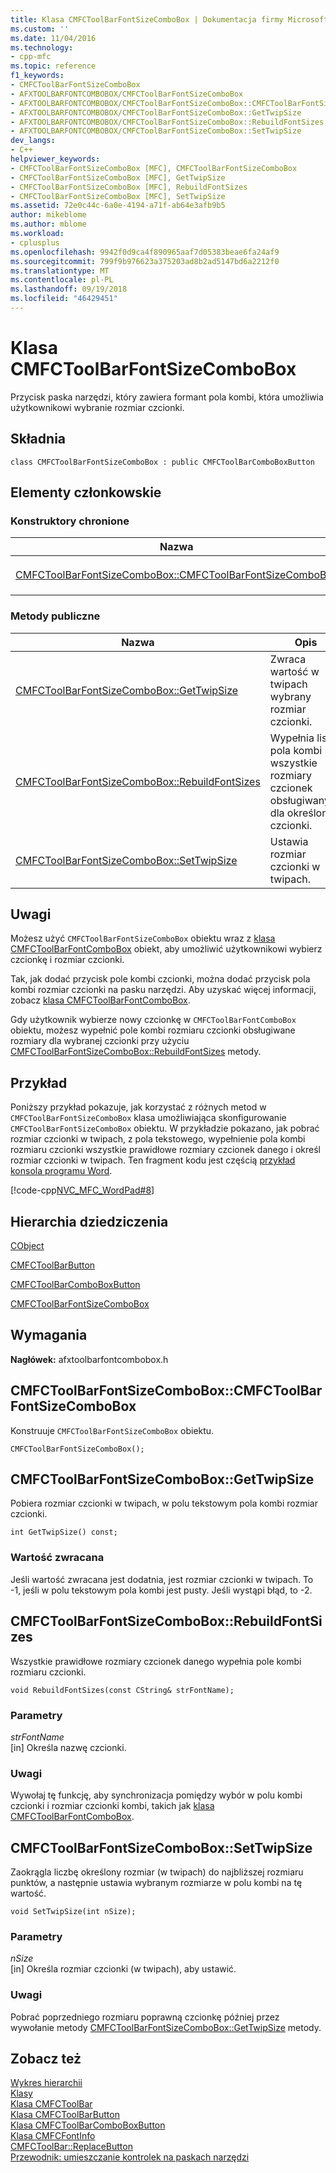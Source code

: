 ```yaml
---
title: Klasa CMFCToolBarFontSizeComboBox | Dokumentacja firmy Microsoft
ms.custom: ''
ms.date: 11/04/2016
ms.technology:
- cpp-mfc
ms.topic: reference
f1_keywords:
- CMFCToolBarFontSizeComboBox
- AFXTOOLBARFONTCOMBOBOX/CMFCToolBarFontSizeComboBox
- AFXTOOLBARFONTCOMBOBOX/CMFCToolBarFontSizeComboBox::CMFCToolBarFontSizeComboBox
- AFXTOOLBARFONTCOMBOBOX/CMFCToolBarFontSizeComboBox::GetTwipSize
- AFXTOOLBARFONTCOMBOBOX/CMFCToolBarFontSizeComboBox::RebuildFontSizes
- AFXTOOLBARFONTCOMBOBOX/CMFCToolBarFontSizeComboBox::SetTwipSize
dev_langs:
- C++
helpviewer_keywords:
- CMFCToolBarFontSizeComboBox [MFC], CMFCToolBarFontSizeComboBox
- CMFCToolBarFontSizeComboBox [MFC], GetTwipSize
- CMFCToolBarFontSizeComboBox [MFC], RebuildFontSizes
- CMFCToolBarFontSizeComboBox [MFC], SetTwipSize
ms.assetid: 72e0c44c-6a0e-4194-a71f-ab64e3afb9b5
author: mikeblome
ms.author: mblome
ms.workload:
- cplusplus
ms.openlocfilehash: 9942f0d9ca4f890965aaf7d05383beae6fa24af9
ms.sourcegitcommit: 799f9b976623a375203ad8b2ad5147bd6a2212f0
ms.translationtype: MT
ms.contentlocale: pl-PL
ms.lasthandoff: 09/19/2018
ms.locfileid: "46429451"
---
```

# <a name="cmfctoolbarfontsizecombobox-class"></a>Klasa CMFCToolBarFontSizeComboBox

Przycisk paska narzędzi, który zawiera formant pola kombi, która umożliwia użytkownikowi wybranie rozmiar czcionki.

## <a name="syntax"></a>Składnia

```
class CMFCToolBarFontSizeComboBox : public CMFCToolBarComboBoxButton
```

## <a name="members"></a>Elementy członkowskie

### <a name="protected-constructors"></a>Konstruktory chronione

|Nazwa|Opis|
|----------|-----------------|
|[CMFCToolBarFontSizeComboBox::CMFCToolBarFontSizeComboBox](#cmfctoolbarfontsizecombobox)|Konstruuje `CMFCToolBarFontSizeComboBox` obiektu.|

### <a name="public-methods"></a>Metody publiczne

|Nazwa|Opis|
|----------|-----------------|
|[CMFCToolBarFontSizeComboBox::GetTwipSize](#gettwipsize)|Zwraca wartość w twipach wybrany rozmiar czcionki.|
|[CMFCToolBarFontSizeComboBox::RebuildFontSizes](#rebuildfontsizes)|Wypełnia listy pola kombi wszystkie rozmiary czcionek obsługiwanych dla określonej czcionki.|
|[CMFCToolBarFontSizeComboBox::SetTwipSize](#settwipsize)|Ustawia rozmiar czcionki w twipach.|

## <a name="remarks"></a>Uwagi

Możesz użyć `CMFCToolBarFontSizeComboBox` obiektu wraz z [klasa CMFCToolBarFontComboBox](../../mfc/reference/cmfctoolbarfontcombobox-class.md) obiekt, aby umożliwić użytkownikowi wybierz czcionkę i rozmiar czcionki.

Tak, jak dodać przycisk pole kombi czcionki, można dodać przycisk pola kombi rozmiar czcionki na pasku narzędzi. Aby uzyskać więcej informacji, zobacz [klasa CMFCToolBarFontComboBox](../../mfc/reference/cmfctoolbarfontcombobox-class.md).

Gdy użytkownik wybierze nowy czcionkę w `CMFCToolBarFontComboBox` obiektu, możesz wypełnić pole kombi rozmiaru czcionki obsługiwane rozmiary dla wybranej czcionki przy użyciu [CMFCToolBarFontSizeComboBox::RebuildFontSizes](#rebuildfontsizes) metody.

## <a name="example"></a>Przykład

Poniższy przykład pokazuje, jak korzystać z różnych metod w `CMFCToolBarFontSizeComboBox` klasa umożliwiająca skonfigurowanie `CMFCToolBarFontSizeComboBox` obiektu. W przykładzie pokazano, jak pobrać rozmiar czcionki w twipach, z pola tekstowego, wypełnienie pola kombi rozmiaru czcionki wszystkie prawidłowe rozmiary czcionek danego i określ rozmiar czcionki w twipach. Ten fragment kodu jest częścią [przykład konsola programu Word](../../visual-cpp-samples.md).

[!code-cpp[NVC_MFC_WordPad#8](../../mfc/reference/codesnippet/cpp/cmfctoolbarfontsizecombobox-class_1.cpp)]

## <a name="inheritance-hierarchy"></a>Hierarchia dziedziczenia

[CObject](../../mfc/reference/cobject-class.md)

[CMFCToolBarButton](../../mfc/reference/cmfctoolbarbutton-class.md)

[CMFCToolBarComboBoxButton](../../mfc/reference/cmfctoolbarcomboboxbutton-class.md)

[CMFCToolBarFontSizeComboBox](../../mfc/reference/cmfctoolbarfontsizecombobox-class.md)

## <a name="requirements"></a>Wymagania

**Nagłówek:** afxtoolbarfontcombobox.h

##  <a name="cmfctoolbarfontsizecombobox"></a>  CMFCToolBarFontSizeComboBox::CMFCToolBarFontSizeComboBox

Konstruuje `CMFCToolBarFontSizeComboBox` obiektu.

```
CMFCToolBarFontSizeComboBox();
```

##  <a name="gettwipsize"></a>  CMFCToolBarFontSizeComboBox::GetTwipSize

Pobiera rozmiar czcionki w twipach, w polu tekstowym pola kombi rozmiar czcionki.

```
int GetTwipSize() const;
```

### <a name="return-value"></a>Wartość zwracana

Jeśli wartość zwracana jest dodatnia, jest rozmiar czcionki w twipach. To -1, jeśli w polu tekstowym pola kombi jest pusty. Jeśli wystąpi błąd, to -2.

##  <a name="rebuildfontsizes"></a>  CMFCToolBarFontSizeComboBox::RebuildFontSizes

Wszystkie prawidłowe rozmiary czcionek danego wypełnia pole kombi rozmiaru czcionki.

```
void RebuildFontSizes(const CString& strFontName);
```

### <a name="parameters"></a>Parametry

*strFontName*<br/>
[in] Określa nazwę czcionki.

### <a name="remarks"></a>Uwagi

Wywołaj tę funkcję, aby synchronizacja pomiędzy wybór w polu kombi czcionki i rozmiar czcionki kombi, takich jak [klasa CMFCToolBarFontComboBox](../../mfc/reference/cmfctoolbarfontcombobox-class.md).

##  <a name="settwipsize"></a>  CMFCToolBarFontSizeComboBox::SetTwipSize

Zaokrągla liczbę określony rozmiar (w twipach) do najbliższej rozmiaru punktów, a następnie ustawia wybranym rozmiarze w polu kombi na tę wartość.

```
void SetTwipSize(int nSize);
```

### <a name="parameters"></a>Parametry

*nSize*<br/>
[in] Określa rozmiar czcionki (w twipach), aby ustawić.

### <a name="remarks"></a>Uwagi

Pobrać poprzedniego rozmiaru poprawną czcionkę później przez wywołanie metody [CMFCToolBarFontSizeComboBox::GetTwipSize](#gettwipsize) metody.

## <a name="see-also"></a>Zobacz też

[Wykres hierarchii](../../mfc/hierarchy-chart.md)<br/>
[Klasy](../../mfc/reference/mfc-classes.md)<br/>
[Klasa CMFCToolBar](../../mfc/reference/cmfctoolbar-class.md)<br/>
[Klasa CMFCToolBarButton](../../mfc/reference/cmfctoolbarbutton-class.md)<br/>
[Klasa CMFCToolBarComboBoxButton](../../mfc/reference/cmfctoolbarcomboboxbutton-class.md)<br/>
[Klasa CMFCFontInfo](../../mfc/reference/cmfcfontinfo-class.md)<br/>
[CMFCToolBar::ReplaceButton](../../mfc/reference/cmfctoolbar-class.md#replacebutton)<br/>
[Przewodnik: umieszczanie kontrolek na paskach narzędzi](../../mfc/walkthrough-putting-controls-on-toolbars.md)



